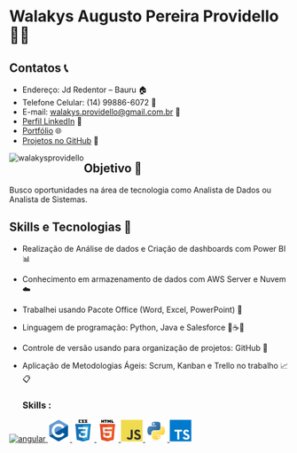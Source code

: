 # Walakys Augusto Pereira Providello 👨‍💻

## Contatos 📞
- Endereço: Jd Redentor – Bauru 🏠
- Telefone Celular: (14) 99886-6072 📱
- E-mail: walakys.providello@gmail.com.br 📧
- [Perfil LinkedIn](https://www.linkedin.com/in/walakys-providello-291624208/) 👔
- [Portfólio](https://portifolio-2023-seven.vercel.app) 🌐
- [Projetos no GitHub](https://github.com/WalakysProvidello) 🚀

<p><img align="left" src="https://github-readme-stats.vercel.app/api/top-langs?username=walakysprovidello&show_icons=true&locale=en&layout=compact" alt="walakysprovidello"></p>

## Objetivo 🚀
Busco oportunidades na área de tecnologia como Analista de Dados ou Analista de Sistemas.

## Skills e Tecnologias 🚀
- Realização de Análise de dados e Criação de dashboards com Power BI 📊
- Conhecimento em armazenamento de dados com AWS Server e Nuvem ☁️
- Trabalhei usando Pacote Office (Word, Excel, PowerPoint) 📝
- Linguagem de programação: Python, Java e Salesforce 🐍☕🔧
- Controle de versão usando para organização de projetos: GitHub 🐙
- Aplicação de Metodologias Ágeis: Scrum, Kanban e Trello no trabalho 📈📋

  <h3 align="left">Skills :</h3>
<p align="left"> <a href="https://angular.io" target="_blank" rel="noreferrer"> <img src="https://angular.io/assets/images/logos/angular/angular.svg" alt="angular" width="40" height="40"/> </a> <a href="https://www.cprogramming.com/" target="_blank" rel="noreferrer"> <img src="https://raw.githubusercontent.com/devicons/devicon/master/icons/c/c-original.svg" alt="c" width="40" height="40"/> </a> <a href="https://www.w3schools.com/css/" target="_blank" rel="noreferrer"> <img src="https://raw.githubusercontent.com/devicons/devicon/master/icons/css3/css3-original-wordmark.svg" alt="css3" width="40" height="40"/> </a> <a href="https://www.w3.org/html/" target="_blank" rel="noreferrer"> <img src="https://raw.githubusercontent.com/devicons/devicon/master/icons/html5/html5-original-wordmark.svg" alt="html5" width="40" height="40"/> </a> <a href="https://developer.mozilla.org/en-US/docs/Web/JavaScript" target="_blank" rel="noreferrer"> <img src="https://raw.githubusercontent.com/devicons/devicon/master/icons/javascript/javascript-original.svg" alt="javascript" width="40" height="40"/> </a> <a href="https://www.python.org" target="_blank" rel="noreferrer"> <img src="https://raw.githubusercontent.com/devicons/devicon/master/icons/python/python-original.svg" alt="python" width="40" height="40"/> </a> <a href="https://www.typescriptlang.org/" target="_blank" rel="noreferrer"> <img src="https://raw.githubusercontent.com/devicons/devicon/master/icons/typescript/typescript-original.svg" alt="typescript" width="40" height="40"/> </a> </p>
